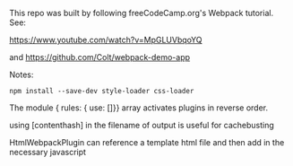 This repo was built by following freeCodeCamp.org's Webpack tutorial. See:

https://www.youtube.com/watch?v=MpGLUVbqoYQ

and https://github.com/Colt/webpack-demo-app

Notes:

    npm install --save-dev style-loader css-loader

The module { rules: { use: []}} array activates plugins in reverse order.

using [contenthash] in the filename of output is useful for cachebusting

HtmlWebpackPlugin can reference a template html file and then add in the necessary javascript